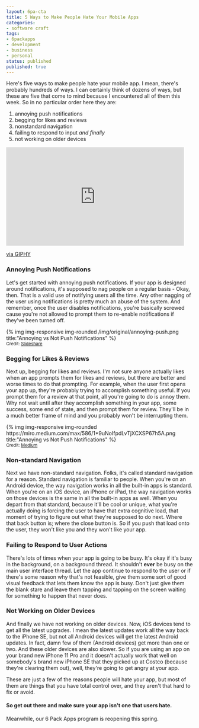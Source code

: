 ```yaml
---
layout: 6pa-cta
title: 5 Ways to Make People Hate Your Mobile Apps
categories:
- software craft
tags:
- 6packapps
- development
- business
- personal
status: published
published: true
---
```

Here's five ways to make people hate your mobile app. I mean, there's probably hundreds of ways. I can certainly 
think of dozens of ways, but these are five that come to mind because I encountered all of them this week. So in 
no particular order here they are:

1. annoying push notifications
1. begging for likes and reviews
1. nonstandard navigation 
1. failing to respond to input <i>and finally</i> 
1. not working on older devices 

<iframe src="https://giphy.com/embed/YP8IaIAm5yGmt0URQi" width="480" height="266" frameBorder="0" class="giphy-embed" allowFullScreen></iframe><p><a href="https://giphy.com/gifs/memecandy-YP8IaIAm5yGmt0URQi">via GIPHY</a></p>

### Annoying Push Notifications
Let's get started with annoying push notifications. If your app is designed around notifications, it's supposed to nag 
people on a regular basis - Okay, then.  That is a valid use of notifying users all the time. Any other nagging of the 
user using notifications is pretty much an abuse of the system. And remember, once the user disables notifications, 
you're basically screwed cause you're not allowed to prompt them to re-enable notifications if they've been turned off.

<div class="row">
  <div class="col-md-offset-2 col-lg-8">
    {% img img-responsive img-rounded /img/original/annoying-push.png title:"Annoying vs Not Push Notifications" %}
  </div>
</div>
<div class="row">
  <small>Credit: <a href="https://www.slideshare.net/productschool/push-notifications-w-foursquares-director-of-consumer-product">Slideshare</a></small>
</div>

### Begging for Likes & Reviews
Next up, begging for likes and reviews. I'm not sure anyone actually likes when an app prompts them for likes and 
reviews, but there are better and worse times to do that prompting. For example, when the user first opens your app up,
they're probably trying to accomplish something useful. If you prompt them for a review at that point, all you're going 
to do is annoy them. Why not wait until after they accomplish something in your app, some success, some end of state, 
and then prompt them for review. They'll be in a much better frame of mind and you probably won't be interrupting them.

<div class="row">
  <div class="col-md-offset-2 col-lg-8">
    {% img img-responsive img-rounded https://miro.medium.com/max/586/1*9uNoIfpdLvTjXCXSP67h5A.png
 title:"Annoying vs Not Push Notifications" %}
  </div>
</div>
<div class="row">
  <small>Credit: <a href="https://medium.com/circa/the-right-way-to-ask-users-to-review-your-app-9a32fd604fca">Medium</a></small>
</div>

### Non-standard Navigation
Next we have non-standard navigation. Folks, it's called standard navigation for a reason. Standard navigation is 
familiar to people.  When you're on an Android device, the way navigation works in all the built-in apps is standard. 
When you're on an iOS device, an iPhone or iPad, the way navigation works on those devices is the same in all the 
built-in apps as well. When you depart from that standard, because it'll be cool or unique, what you're actually doing 
is forcing the user to have that extra cognitive load, that moment of trying to figure out what they're supposed to do 
next. Where that back button is; where the close button is. So if you push that load onto the user, they won't like you 
and they won't like your app.

### Failing to Respond to User Actions
There's lots of times when your app is going to be busy. It's okay if it's busy in the background, on a background
thread. It shouldn't **ever** be busy on the main user interface thread. Let the app continue to respond to the user or 
if there's some reason why that's not feasible, give them some sort of good visual feedback that lets them know the 
app is busy. Don't just give them the blank stare and leave them tapping and tapping on the screen waiting for something 
to happen that never does. 

### Not Working on Older Devices
And finally we have not working on older devices. Now, iOS devices tend to get all the latest upgrades. I mean the 
latest updates work all the way back to the iPhone SE, but not all Android devices will get the latest Android updates. 
In fact, damn few of them (Android devices) get more than one or two. And these older devices are also slower. So if 
you are using an app on your brand new iPhone 11 Pro and it doesn't actually work that well on somebody's brand new 
iPhone SE that they picked up at Costco (because they're clearing them out), well, they're going to get angry at your 
app. 

These are just a few of the reasons people will hate your app, but most of them are things that you have total control
over, and they aren't that hard to fix or avoid.

#### So get out there and make sure your app isn't one that users hate.
     
Meanwhile, our 6 Pack Apps program is reopening this spring.                                                                
